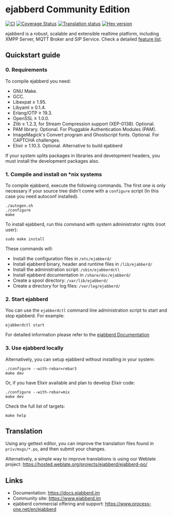 ejabberd Community Edition
==========================

[![CI](https://github.com/processone/ejabberd/actions/workflows/ci.yml/badge.svg)](https://github.com/processone/ejabberd/actions/workflows/ci.yml)
[![Coverage Status](https://coveralls.io/repos/github/processone/ejabberd/badge.svg?branch=master "Coverage in coveralls.io")](https://coveralls.io/github/processone/ejabberd?branch=master)
[![Translation status](https://hosted.weblate.org/widgets/ejabberd/-/ejabberd-po/svg-badge.svg "Translation status in Weblate")](https://hosted.weblate.org/projects/ejabberd/ejabberd-po/)
[![Hex version](https://img.shields.io/hexpm/v/ejabberd.svg "Hex version")](https://hex.pm/packages/ejabberd)

ejabberd is a
robust, scalable and extensible realtime platform,
including XMPP Server, MQTT Broker and SIP Service.
Check a detailed
[feature list](https://docs.ejabberd.im/admin/introduction/).

Quickstart guide
----------------

### 0. Requirements

To compile ejabberd you need:

 - GNU Make.
 - GCC.
 - Libexpat ≥ 1.95.
 - Libyaml ≥ 0.1.4.
 - Erlang/OTP ≥ 19.3.
 - OpenSSL ≥ 1.0.0.
 - Zlib ≥ 1.2.3, for Stream Compression support (XEP-0138). Optional.
 - PAM library. Optional. For Pluggable Authentication Modules (PAM).
 - ImageMagick's Convert program and Ghostscript fonts. Optional. For CAPTCHA
   challenges.
 - Elixir ≥ 1.10.3. Optional. Alternative to build ejabberd

If your system splits packages in libraries and development headers, you must
install the development packages also.

### 1. Compile and install on *nix systems

To compile ejabberd, execute the following commands.  The first one is only
necessary if your source tree didn't come with a `configure` script (In this
case you need autoconf installed).

    ./autogen.sh
    ./configure
    make

To install ejabberd, run this command with system administrator rights (root
user):

    sudo make install

These commands will:

- Install the configuration files in `/etc/ejabberd/`
- Install ejabberd binary, header and runtime files in `/lib/ejabberd/`
- Install the administration script: `/sbin/ejabberdctl`
- Install ejabberd documentation in `/share/doc/ejabberd/`
- Create a spool directory: `/var/lib/ejabberd/`
- Create a directory for log files: `/var/log/ejabberd/`


### 2. Start ejabberd

You can use the `ejabberdctl` command line administration script to
start and stop ejabberd. For example:

    ejabberdctl start


For detailed information please refer to the
[ejabberd Documentation](https://docs.ejabberd.im)


### 3. Use ejabberd locally

Alternatively, you can setup ejabberd without installing in your system:

    ./configure --with-rebar=rebar3
    make dev

Or, if you have Elixir available and plan to develop Elixir code:

    ./configure --with-rebar=mix
    make dev

Check the full list of targets:

    make help


Translation
-----------

Using any gettext editor, you can improve the translation files found in
`priv/msgs/*.po`, and then submit your changes.

Alternatively, a simple way to improve translations is using our Weblate project:
https://hosted.weblate.org/projects/ejabberd/ejabberd-po/


Links
-----

- Documentation: https://docs.ejabberd.im
- Community site: https://www.ejabberd.im
- ejabberd commercial offering and support: https://www.process-one.net/en/ejabberd
